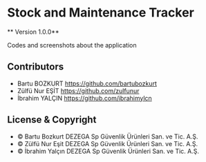 # Stock and Maintenance Tracker
** Version 1.0.0**

Codes and screenshots about the application

## Contributors
- Bartu BOZKURT <https://github.com/bartubozkurt>
- Zülfü Nur EŞİT <https://github.com/zulfunur>
- İbrahim YALÇIN <https://github.com/ibrahimylcn> 

## License & Copyright
- © Bartu Bozkurt DEZEGA Sp Güvenlik Ürünleri San. ve Tic. A.Ş.
- © Zülfü Nur Eşit DEZEGA Sp Güvenlik Ürünleri San. ve Tic. A.Ş.
- © İbrahim Yalçın DEZEGA Sp Güvenlik Ürünleri San. ve Tic. A.Ş.
